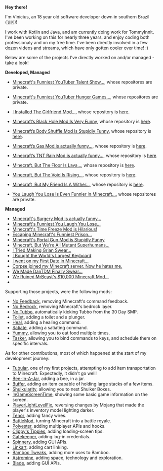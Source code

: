 **Hey there!**

I'm Vinícius, an 18 year old software developer down in southern Brazil (🇧🇷)!

I work with Kotlin and Java, and am currently doing work for TommyInnit. I've been working on this for nearly three years, and enjoy coding both professionaly and on my free time. I've been directly involved in a few dozen videos and streams, which have only gotten cooler over time! :)

Below are some of the projects I've directly worked on and/or managed - take a look!

**Developed, Managed**

- [Minecraft's Funniest YouTuber Talent Show...](https://www.youtube.com/watch?v=a3ejYq70wps&t=264s), whose repositores are private.
- [Minecraft's Funniest YouTuber Hunger Games...](https://www.youtube.com/watch?v=OCSfKNhe-FU&t=1768s), whose repositores are private.

- [I Installed The Girlfriend Mod...](https://www.youtube.com/watch?v=TRigGOh-_ys), whose repository is [here](https://github.com/vini2003/Girlfriend).

- [Minecraft’s Black Hole Mod Is Very Funny](https://www.youtube.com/watch?v=cd4ILT8LDoI), whose repository is [here](https://github.com/vini2003/Black-Hole).
- [Minecraft’s Body Shuffle Mod Is Stupidly Funny](https://www.youtube.com/watch?v=h9stFKuPGa8), whose repository is [here](https://github.com/vini2003/Body-Shuffle).
- [Minecraft’s Gas Mod is actually funny...](https://www.youtube.com/watch?v=UFZ5EMTcehA), whose repository is [here](https://github.com/vini2003/Harmful-Gas).
- [Minecraft’s TNT Rain Mod is actually funny...](https://www.youtube.com/watch?v=RKdh459XsP8), whose repository is [here](https://github.com/vini2003/TNT-Rain).

- [Minecraft, But The Floor Is Lava...](https://www.youtube.com/watch?v=rLSSaUv6DwQ), whose repository is [here](https://github.com/vini2003/Void-Rising).
- [Minecraft, But The Void Is Rising...](https://www.youtube.com/watch?v=rLSSaUv6DwQ), whose repository is [here](https://github.com/vini2003/The-Floor-Is-Lava).
- [Minecraft, But My Friend Is A Wither...](https://www.youtube.com/watch?v=epLQTad1kFU), whose repository is [here](https://github.com/vini2003/Wither-Morph).

- [You Laugh You Lose Is Even Funnier in Minecraft...](https://www.youtube.com/watch?v=yD_s4K199jc), whose repositores are private.


**Managed**

- [Minecraft's Surgery Mod is actually funny...](https://www.youtube.com/watch?v=9wvzFOcwI40)
- [Minecraft's Funniest You Laugh You Lose...](https://www.youtube.com/watch?v=-SDtMXExr_g)
- [Minecraft's Time Freeze Mod is Hilarious!](https://www.youtube.com/watch?v=76aQGDv-O8s)
- [Escaping Minecraft's Funniest Prison...](https://www.youtube.com/watch?v=KbhtubTmWaw)
- [Minecraft's Portal Gun Mod is Stupidly Funny](https://www.youtube.com/watch?v=d7d8UueL_tw)
- [Minecraft, But We're All Mutant Superhumans...](https://www.youtube.com/watch?v=oSzziSyV7vU)
- [I Tried Making Grian Swear...](https://www.youtube.com/watch?v=WDBeFoZxhIc)
- [I Bought the World's Largest Keyboard](https://www.youtube.com/watch?v=f6neC_O2MNc)
- [I went on my First Date in Minecraft...](https://www.youtube.com/watch?v=r_ltC5vjq04)
- [Corpse joined my Minecraft server. Now he hates me.](https://www.youtube.com/watch?v=IltbJlVL1qY)
- [We Made DanTDM Finally Swear...](https://www.youtube.com/watch?v=jOh8tKzkcBM)
- [We Ruined MrBeast's $10,000 Minecraft Mod...](https://www.youtube.com/watch?v=g6dMBAXeOyQ)
-

Supporting those projects, were the following mods:

- [No Feedback](https://github.com/vini2003/No-Feedback), removing Minecraft's command feedback.
- [No Bedrock](https://github.com/vini2003/No-Bedrock), removing Minecraft's bedrock layer.
- [No Tubbo](https://github.com/vini2003/No-Bedrock), automatically kicking Tubbo from the 30 Day SMP.
- [Toilet](https://github.com/vini2003/Toilet), adding a toilet and a plunger.
- [Heal](https://github.com/vini2003/Heal), adding a healing command.
- [Satiate](https://github.com/vini2003/Satiate), adding a satiating command.
- [Yummy](https://github.com/vini2003/Yummy), allowing you to eat food multiple times.
- [Tasker](https://github.com/vini2003/Tasker), allowing you to bind commands to keys, and schedule them on specific intervals.

As for other contributions, most of which happened at the start of my development journey:

- [Tubular](https://github.com/vini2003/Tubular), one of my first projects, attempting to add item transportation to Minecraft. Expectedly, it didn't go well!
- [Bee-In-A-Jar](https://github.com/vini2003/Bee-in-a-Jar), adding a bee, in a jar.
- [Buffer](https://github.com/vini2003/Buffer), adding an item capable of holding large stacks of a few items.
- [Shulkularity](https://github.com/vini2003/Shulkularity), allowing you to nest Shulker Boxes.
- [InGameScreenTime](https://github.com/vini2003/InGameScreenTime), showing some basic game information on the screen.
- [PlayerLightLevelFix](https://github.com/vini2003/PlayerLightLevelFix), reversing changes by Mojang that made the player's inventory model lighting darker.
- [Tenor](https://github.com/vini2003/Tenor), adding fancy wires.
- [BattleMod](https://github.com/vini2003/BattleMod), turning Minecraft into a battle royale.
- [Polyester](https://github.com/vini2003/Polyester), adding multiplayer APIs and hooks.
- [Clippy's Tippies](https://github.com/vini2003/Clippys-Tippies), adding loading-screen tips.
- [Gatekeeper](https://github.com/vini2003/Gatekeeper), adding log-in credentials.
- [Spinnery](https://github.com/vini2003/Spinnery), adding GUI APIs.
- [Linkart](https://github.com/vini2003/Linkart), adding cart linking.
- [Bamboo Tweaks](https://github.com/vini2003/Bamboo-Tweaks), adding more uses to Bamboo.
- [Astromine](https://github.com/Mixinors/Astromine), adding space, technology and exploration.
- [Blade](https://github.com/Mixinors/Blade), adding GUI APIs.
